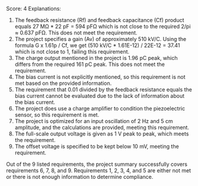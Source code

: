 Score: 4
Explanations: 
1. The feedback resistance (Rf) and feedback capacitance (Cf) product equals 27 MΩ * 22 pF = 594 pFΩ which is not close to the required 2/pi ≈ 0.637 pFΩ. This does not meet the requirement.
2. The project specifies a gain (Av) of approximately 510 kV/C. Using the formula G x 1.61p / Cf, we get (510 kV/C * 1.61E-12) / 22E-12 = 37.41 which is not close to 1, failing this requirement.
3. The charge output mentioned in the project is 1.96 pC peak, which differs from the required 161 pC peak. This does not meet the requirement.
4. The bias current is not explicitly mentioned, so this requirement is not met based on the provided information.
5. The requirement that 0.01 divided by the feedback resistance equals the bias current cannot be evaluated due to the lack of information about the bias current.
6. The project does use a charge amplifier to condition the piezoelectric sensor, so this requirement is met.
7. The project is optimized for an input oscillation of 2 Hz and 5 cm amplitude, and the calculations are provided, meeting this requirement.
8. The full-scale output voltage is given as 1 V peak to peak, which meets the requirement.
9. The offset voltage is specified to be kept below 10 mV, meeting the requirement.

Out of the 9 listed requirements, the project summary successfully covers requirements 6, 7, 8, and 9. Requirements 1, 2, 3, 4, and 5 are either not met or there is not enough information to determine compliance.